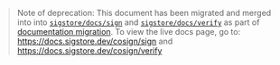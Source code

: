 > Note of deprecation: This document has been migrated and merged into into [`sigstore/docs/sign`](https://github.com/sigstore/docs/blob/main/content/en/cosign/sign.md) and [`sigstore/docs/verify`](https://github.com/sigstore/docs/blob/main/content/en/cosign/sign.md) as part of [documentation migration](https://github.com/sigstore/cosign/issues/822). To view the live docs page, go to: https://docs.sigstore.dev/cosign/sign and https://docs.sigstore.dev/cosign/verify
